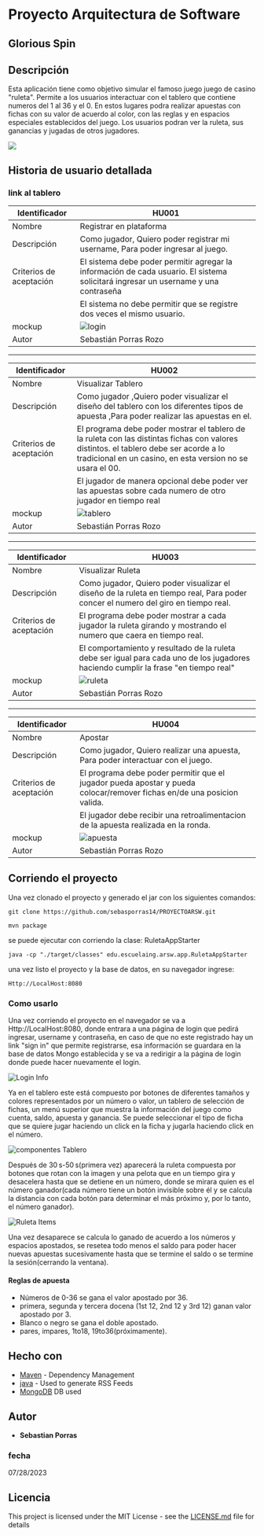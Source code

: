 # Proyecto Arquitectura de Software

## Glorious Spin
## Descripción
Esta aplicación tiene como objetivo simular el famoso juego juego de casino "ruleta". Permite a los usuarios interactuar con el tablero que contiene numeros del 1 al 36 y el 0. En estos lugares podra realizar apuestas con fichas con su valor de acuerdo al color, con las reglas y en espacios especiales establecidos del juego. Los usuarios podran ver la ruleta, sus ganancias y jugadas de otros jugadores.

![](https://stonkstutors.com/wp-content/uploads/2022/04/7-mejores-juegos-de-ruleta-para-Android-e-iOS.SIN_.jpg)
## Historia de usuario detallada

### link al tablero

| Identificador           | HU001                   | 
|-------------------------|--------------------------------| 
| Nombre                  |Registrar en plataforma                   | 
| Descripción             | Como jugador, Quiero poder registrar mi username, Para poder ingresar al juego.              | 
| Criterios de aceptación | El sistema debe poder permitir agregar la información de cada usuario. El sistema solicitará ingresar un username y una contraseña  | 
|                         |El sistema no debe permitir que se registre dos veces el mismo usuario.| 
| mockup| ![login](https://github.com/sebasporras14/PROYECTOARSW/blob/master/images/login.png)|
| Autor                   | Sebastián Porras Rozo                       | 

----


| Identificador           | HU002                   | 
|-------------------------|--------------------------------| 
| Nombre                  | Visualizar Tablero                | 
| Descripción             | Como jugador ,Quiero poder visualizar el diseño del tablero con los diferentes tipos de apuesta ,Para poder realizar las apuestas en el.             | 
| Criterios de aceptación | El programa debe poder mostrar el tablero de la ruleta con las distintas fichas con valores distintos. el tablero debe ser acorde a lo tradicional en un casino, en esta version no se usara el 00.  | 
||El jugador de manera opcional debe poder ver las apuestas sobre cada numero de otro jugador en tiempo real|
| mockup| ![tablero](https://github.com/sebasporras14/PROYECTOARSW/blob/master/images/tablero.png) |
| Autor                   | Sebastián Porras Rozo                       | 

----

| Identificador           | HU003                    | 
|-------------------------|--------------------------------| 
| Nombre                  | Visualizar Ruleta                 | 
| Descripción             | Como jugador, Quiero poder visualizar el diseño de la ruleta en tiempo real, Para poder concer el numero del giro en tiempo real.             | 
| Criterios de aceptación | El programa debe poder mostrar a cada jugador la ruleta girando y mostrando el numero que caera en tiempo real.  | 
||El comportamiento y resultado de la ruleta debe ser igual para cada uno de los jugadores haciendo cumplir la frase "en tiempo real"|
| mockup| ![ruleta](https://github.com/sebasporras14/PROYECTOARSW/blob/master/images/ruleta.png)|
| Autor                   | Sebastián Porras Rozo                       |

----

| Identificador           | HU004                   | 
|-------------------------|--------------------------------| 
| Nombre                  | Apostar                   | 
| Descripción             | Como jugador, Quiero realizar una apuesta, Para poder interactuar con el juego.              | 
| Criterios de aceptación | El programa debe poder permitir que el jugador pueda apostar y pueda colocar/remover fichas en/de una posicion valida.  | 
||El jugador debe recibir una retroalimentacion de la apuesta realizada en la ronda. |
| mockup| ![apuesta](https://github.com/sebasporras14/PROYECTOARSW/blob/master/images/apuesta.png)|
| Autor                   | Sebastián Porras Rozo                       | 

## Corriendo el proyecto

Una vez clonado el proyecto y generado el jar con los siguientes comandos:

~~~
git clone https://github.com/sebasporras14/PROYECTOARSW.git
~~~
~~~
mvn package
~~~

se puede ejecutar con corriendo la clase: RuletaAppStarter

~~~
java -cp "./target/classes" edu.escuelaing.arsw.app.RuletaAppStarter
~~~
una vez listo el proyecto y la base de datos, en su navegador ingrese:

~~~
Http://LocalHost:8080
~~~

### Como usarlo

Una vez corriendo el proyecto en el navegador se va a Http://LocalHost:8080, donde entrara a una página de login que pedirá ingresar, username y contraseña, en caso de que no este registrado hay un link "sign in" que permite registrarse, esa información se guardara en la base de datos Mongo establecida y se va a redirigir a la página de login donde puede hacer nuevamente el login. 

![Login Info](https://github.com/sebasporras14/PROYECTOARSW/blob/master/images/loginInfo.png)

Ya en el tablero este está compuesto por botones de diferentes tamaños y colores representados por un número o valor, un tablero de selección de fichas, un menú superior que muestra la información del juego como cuenta, saldo, apuesta y ganancia. Se puede seleccionar el tipo de ficha que se quiere jugar haciendo un click en la ficha y jugarla haciendo click en el número.

![componentes Tablero](https://github.com/sebasporras14/PROYECTOARSW/blob/master/images/componentesTablero.png)

Después de 30 s-50 s(primera vez) aparecerá la ruleta compuesta por botones que rotan con la imagen y una pelota que en un tiempo gira y desacelera hasta que se detiene en un número, donde se mirara quien es el número ganador(cada número tiene un botón invisible sobre él y se calcula la distancia con cada botón para determinar el más próximo y, por lo tanto, el número ganador).

![Ruleta Items](https://github.com/sebasporras14/PROYECTOARSW/blob/master/images/ruletaItems.png)

Una vez desaparece se calcula lo ganado de acuerdo a los números y espacios apostados, se resetea todo menos el saldo para poder hacer nuevas apuestas sucesivamente hasta que se termine el saldo o se termine la sesión(cerrando la ventana).

#### Reglas de apuesta

* Números de 0-36 se gana el valor apostado por 36.
* primera, segunda y tercera docena (1st 12, 2nd 12 y 3rd 12) ganan valor apostado por 3.
* Blanco o negro se gana el doble apostado.
* pares, impares, 1to18, 19to36(próximamente).

## Hecho con
* [Maven](https://maven.apache.org/) - Dependency Management
* [java](https://rometools.github.io/rome/) - Used to generate RSS Feeds
* [MongoDB](https://api.mongodb.com/) DB used


## Autor

* **Sebastian Porras**

### fecha

07/28/2023 

## Licencia

This project is licensed under the MIT License - see the [LICENSE.md](LICENSE.md) file for details
